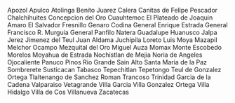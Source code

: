 Apozol
Apulco
Atolinga
Benito Juarez
Calera
Canitas de Felipe Pescador
Chalchihuites
Concepcion del Oro
Cuauhtemoc
El Plateado de Joaquin Amaro
El Salvador
Fresnillo
Genaro Codina
General Enrique Estrada
General Francisco R. Murguia
General Panfilo Natera
Guadalupe
Huanusco
Jalpa
Jerez
Jimenez del Teul
Juan Aldama
Juchipila
Loreto
Luis Moya
Mazapil
Melchor Ocampo
Mezquital del Oro
Miguel Auza
Momax
Monte Escobedo
Morelos
Moyahua de Estrada
Nochistlan de Mejia
Noria de Angeles
Ojocaliente
Panuco
Pinos
Rio Grande
Sain Alto
Santa Maria de la Paz
Sombrerete
Susticacan
Tabasco
Tepechitlan
Tepetongo
Teul de Gonzalez Ortega
Tlaltenango de Sanchez Roman
Trancoso
Trinidad Garcia de la Cadena
Valparaiso
Vetagrande
Villa Garcia
Villa Gonzalez Ortega
Villa Hidalgo
Villa de Cos
Villanueva
Zacatecas
